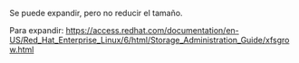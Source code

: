Se puede expandir, pero no reducir el tamaño.

Para expandir:
https://access.redhat.com/documentation/en-US/Red_Hat_Enterprise_Linux/6/html/Storage_Administration_Guide/xfsgrow.html
